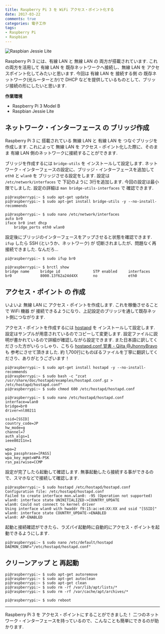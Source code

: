 ```yaml
---
title: Raspberry Pi 3 を WiFi アクセス・ポイント化する
date: 2017-03-22
comments: true
categories: 電子工作
tags:
- Raspberry Pi
- Raspbian
---
```


![](/images/raspi/raspbian-jessie-lite/raspbian-jessie-lite.png "Raspbian Jessie Lite")

Raspberry Pi 3 には、有線 LAN と 無線 LAN の 両方が搭載されています. これの両方を活用して 有線 LAN を 既存ネットワークへ接続し、無線 LAN を アクセスポイント化してみたいと思います.
今回は 有線 LAN を 接続する側 の 既存ネットワーク(光ルーターとか)で DHCP などを提供しているものとして、ブリッジ接続の形にしたいと思います.

**作業環境**
- Raspberry Pi 3 Model B
- Raspbian Jessie Lite


## ネットワーク・インターフェース の ブリッジ作成
Raspberry Pi 3 に 搭載されている 無線 LAN と 有線 LAN を つなぐブリッジを作成します. これによって 無線 LAN を アクセス・ポイント化した際に、そのまま 有線 LAN 側のネットワークに接続することができます.

ブリッジを作成するには `bridge-utils` を インストールして設定します. ネットワーク・インターフェースの設定に、ブリッジ・インターフェースを追加して `eth0` と `wlan0` を ブリッジさせる設定をします.
設定は `/etc/network/interfaces` で 下記のように 3行を追加します. 今回の設定は最小限でしました. 設定の詳細は `man bridge-utils-interfaces` で 確認できます.
```shell-session
pi@raspberrypi:~ $ sudo apt-get update
pi@raspberrypi:~ $ sudo apt-get install bridge-utils -y --no-install-recommends

pi@raspberrypi:~ $ sudo nano /etc/network/interfaces
auto br0
iface br0 inet dhcp
    bridge_ports eth0 wlan0
```

設定後にブリッジのインターフェースをアップさせると状態を確認できます. `ifup` したら SSH (というか、ネットワーク) が 切断されましたが、問題なく再接続できました. なんだろ...
```shell-session
pi@raspberrypi:~ $ sudo ifup br0

pi@raspberrypi:~ $ brctl show
bridge name     bridge id               STP enabled     interfaces
br0             8000.13f62a24d4XX       no              eth0
```


## アクセス・ポイント の 作成
いよいよ 無線 LAN に アクセス・ポイントを作成します. これを稼働させることで WiFi 機器 が 接続できるようになり、上記設定のブリッジを通して既存ネット側につながります.

アクセス・ポイントを作成するには [hostapd](https://w1.fi/hostapd/) を インストールして設定します. 設定はサンプルが用意されているのでコピーして変更します. 設定ファイルに説明が書かれているので詳細が確認しながら設定できます. また日本語に訳してくださった方がいらっしゃり、こちら [hostapd.conf 覚書 - Qiita @JhonnyBravo](http://qiita.com/JhonnyBravo/items/5df2d9b2fcb142b6a67c) も 参考にさせて頂きました. 約 1,700行にものぼるファイルを丁寧に翻訳してくださり、ありがとうございます！
```shell-session
pi@raspberrypi:~ $ sudo apt-get install hostapd -y --no-install-recommends
pi@raspberrypi:~ $ sudo bash -c "zcat /usr/share/doc/hostapd/examples/hostapd.conf.gz > /etc/hostapd/hostapd.conf"
pi@raspberrypi:~ $ sudo chmod 600 /etc/hostapd/hostapd.conf

pi@raspberrypi:~ $ sudo nano /etc/hostapd/hostapd.conf
interface=wlan0
bridge=br0
driver=nl80211

ssid=[SSID]
country_code=JP
hw_mode=g
channel=7
auth_algs=1
ieee80211n=1

wpa=2
wpa_passphrase=[PASS]
wpa_key_mgmt=WPA-PSK
rsn_pairwise=CCMP
```

設定が完了したら起動して確認します. 無事起動したら接続する事ができるので、スマホなどで接続して確認します.
```shell-session
pi@raspberrypi:~ $ sudo hostapd /etc/hostapd/hostapd.conf
Configuration file: /etc/hostapd/hostapd.conf
Failed to create interface mon.wlan0: -95 (Operation not supported)
wlan0: interface state UNINITIALIZED->COUNTRY_UPDATE
wlan0: Could not connect to kernel driver
Using interface wlan0 with hwaddr f9:15:ac:e4:XX:XX and ssid "[SSID]"
wlan0: interface state COUNTRY_UPDATE->ENABLED
wlan0: AP-ENABLED
```

起動と接続確認ができたら、ラズパイ起動時に自動的にアクセス・ポイントを起動できるようにします.
```shell-session
pi@raspberrypi:~ $ sudo nano /etc/default/hostapd
DAEMON_CONF="/etc/hostapd/hostapd.conf"
```


## クリーンアップ と 再起動
```shell-session
pi@raspberrypi:~ $ sudo apt-get autoremove
pi@raspberrypi:~ $ sudo apt-get autoclean
pi@raspberrypi:~ $ sudo apt-get clean
pi@raspberrypi:~ $ sudo rm -rf /var/lib/apt/lists/*
pi@raspberrypi:~ $ sudo rm -rf /var/cache/apt/archives/*

pi@raspberrypi:~ $ sudo reboot
```



- - - -
Raspberry Pi 3 を アクセス・ポイントにすることができました！ 二つのネットワーク・インターフェースを持っているので、こんなことも簡単にできるのが助かります.
